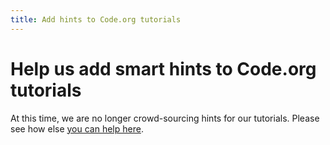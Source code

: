 ```yaml
---
title: Add hints to Code.org tutorials
---
```



# Help us add smart hints to Code.org tutorials

At this time, we are no longer crowd-sourcing hints for our tutorials. Please
see how else [you can help here](code.org/help).
